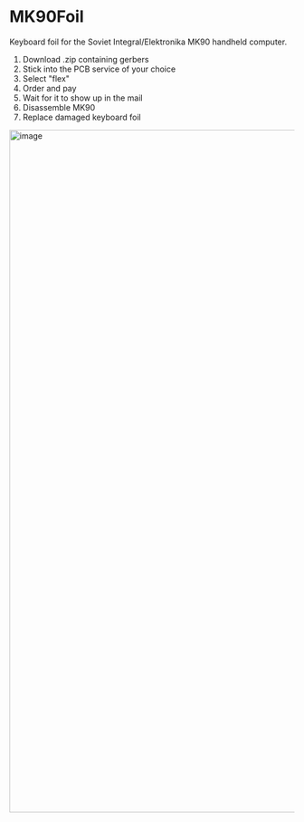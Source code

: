 # MK90Foil
Keyboard foil for the Soviet Integral/Elektronika MK90 handheld computer.

1) Download .zip containing gerbers
2) Stick into the PCB service of your choice
3) Select "flex"
4) Order and pay
5) Wait for it to show up in the mail
6) Disassemble MK90
7) Replace damaged keyboard foil

<img width="1600" height="1205" alt="image" src="https://github.com/user-attachments/assets/70375128-c0e2-4dfa-836e-300035bff04f" />
